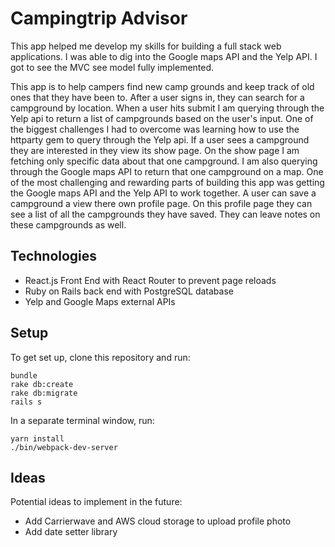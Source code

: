 
# Campingtrip Advisor
This app helped me develop my skills for building a full stack web applications. I was able to dig into the Google maps API and the Yelp API. I got to see the MVC see model fully implemented.  

This app is to help campers find new camp grounds and keep track of old ones that they have been to. After a user signs in, they can search for a campground by location. When a user hits submit I am querying through the Yelp api to return a list of campgrounds based on the user's input. One of the biggest challenges I had to overcome was learning how to use the httparty gem to query through the Yelp api. If a user sees a campground they are interested in they view its show page. On the show page I am fetching only specific data about that one campground. I am also querying through the Google maps API to return that one campground on a map. One of the most challenging and rewarding parts of building this app was getting the Google maps API and the Yelp API to work together. A user can save a campground a view there own profile page. On this profile page they can see a list of all the campgrounds they have saved. They can leave notes on these campgrounds as well.


## Technologies
* React.js Front End with React Router to prevent page reloads
* Ruby on Rails back end with PostgreSQL database
* Yelp and Google Maps external APIs

## Setup
To get set up, clone this repository and run:
```
bundle
rake db:create
rake db:migrate
rails s
```

In a separate terminal window, run:
```
yarn install
./bin/webpack-dev-server
```

## Ideas
Potential ideas to implement in the future:
* Add Carrierwave and AWS cloud storage to upload profile photo
* Add date setter library
